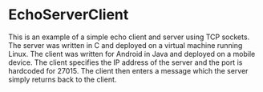 # EchoServerClient
This is an example of a simple echo client and server using TCP sockets. The server was written in C and deployed on a virtual 
machine running Linux. 
The client was written for Android in Java and deployed on a mobile device. The client specifies the IP address of the server and 
the port is hardcoded for 27015. The client then enters a message which the server simply returns back to the client.
